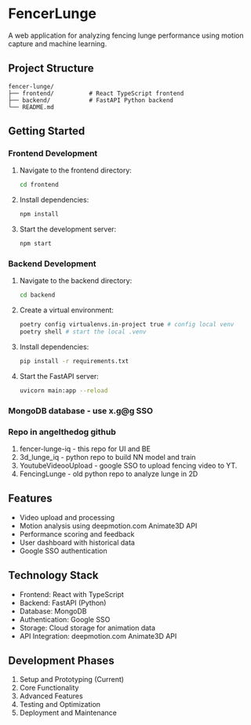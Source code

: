 # FencerLunge

A web application for analyzing fencing lunge performance using motion capture and machine learning.

## Project Structure

```
fencer-lunge/
├── frontend/          # React TypeScript frontend
├── backend/           # FastAPI Python backend
└── README.md
```

## Getting Started

### Frontend Development

1. Navigate to the frontend directory:
   ```bash
   cd frontend
   ```

2. Install dependencies:
   ```bash
   npm install
   ```

3. Start the development server:
   ```bash
   npm start
   ```

### Backend Development

1. Navigate to the backend directory:
   ```bash
   cd backend
   ```

2. Create a virtual environment:
   ```bash
   poetry config virtualenvs.in-project true # config local venv
   poetry shell # start the local .venv
   ```

3. Install dependencies:
   ```bash
   pip install -r requirements.txt
   ```

4. Start the FastAPI server:
   ```bash
   uvicorn main:app --reload
   ```

### MongoDB database - use x.g@g SSO

### Repo in angelthedog github
1. fencer-lunge-iq - this repo for UI and BE
2. 3d_lunge_iq - python repo to build NN model and train
3. YoutubeVideooUpload - google SSO to upload fencing video to YT.
4. FencingLunge - old python repo to analyze lunge in 2D

## Features

- Video upload and processing
- Motion analysis using deepmotion.com Animate3D API
- Performance scoring and feedback
- User dashboard with historical data
- Google SSO authentication

## Technology Stack

- Frontend: React with TypeScript
- Backend: FastAPI (Python)
- Database: MongoDB
- Authentication: Google SSO
- Storage: Cloud storage for animation data
- API Integration: deepmotion.com Animate3D API

## Development Phases

1. Setup and Prototyping (Current)
2. Core Functionality
3. Advanced Features
4. Testing and Optimization
5. Deployment and Maintenance
